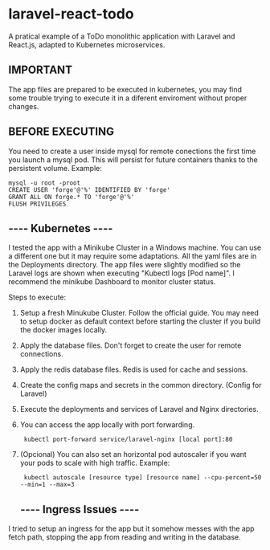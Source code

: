 # laravel-react-todo

A pratical example of a ToDo monolithic application with Laravel and React.js, adapted to Kubernetes microservices.

## IMPORTANT ##
The app files are prepared to be executed in kubernetes, you may find some trouble trying to execute it in a diferent enviroment without proper changes.

## BEFORE EXECUTING ##
You need to create a user inside mysql for remote conections the first time you launch a mysql pod. This will persist for future containers thanks to the persistent volume.
Example:

    mysql -u root -proot
    CREATE USER 'forge'@'%' IDENTIFIED BY 'forge'
    GRANT ALL ON forge.* TO 'forge'@'%'
    FLUSH PRIVILEGES

## ---- Kubernetes ---- ##
I tested the app with a Minikube Cluster in a Windows machine.
You can use a different one but it may require some adaptations.
All the yaml files are in the Deployments directory.
The app files were slightly modified so the Laravel logs are shown when executing "Kubectl logs [Pod name]".
I recommend the minikube Dashboard to monitor cluster status.

Steps to execute:

1. Setup a fresh Minukube Cluster. Follow the official guide.
   You may need to setup docker as default context before starting the cluster if you build the docker images locally.
2. Apply the database files. Don't forget to create the user for remote connections.
3. Apply the redis database files. Redis is used for cache and sessions.
4. Create the config maps and secrets in the common directory. (Config for Laravel)
5. Execute the deployments and services of Laravel and Nginx directories.
6. You can access the app locally with port forwarding.

        kubectl port-forward service/laravel-nginx [local port]:80
7. (Opcional) You can also set an horizontal pod autoscaler if you want your pods to scale with high traffic. Example:

        kubectl autoscale [resource type] [resource name] --cpu-percent=50 --min=1 --max=3
   
   ## ---- Ingress Issues ---- ##
I tried to setup an ingress for the app but it somehow messes with the app fetch path, stopping the app from reading and writing in the database.
